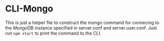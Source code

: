 # CLI-Mongo

This is just a helper file to construct the mongo command for connecing to the MongoDB instance specified in server.conf and server.user.conf.
Just run `npm start` to print the command to the CLI.